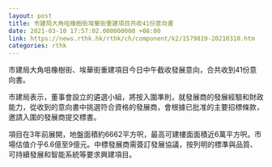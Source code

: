 ```yaml
---
layout: post
title: 市建局大角咀橡樹街埃華街重建項目共收41份意向書
date: 2021-03-10 17:57:02.000000000 +08:00
link: https://news.rthk.hk/rthk/ch/component/k2/1579819-20210310.htm
categories: rthk
---
```


市建局大角咀橡樹街、埃華街重建項目今日中午截收發展意向，合共收到41份意向書。

市建局表示，董事會設立的遴選小組，將按入圍準則，就發展商的發展經驗和財政能力，從收到的意向書中挑選符合資格的發展商，會根據已批准的主要招標條款，邀請入圍的發展商提交標書。

項目在3年前展開，地盤面積約6662平方呎，最高可建樓面面積近6萬平方呎。市場估值介乎6.6億至9億元。中標發展商需簽訂發展協議，按列明的標準與品質、可持續發展和智能系統等要求興建項目。
